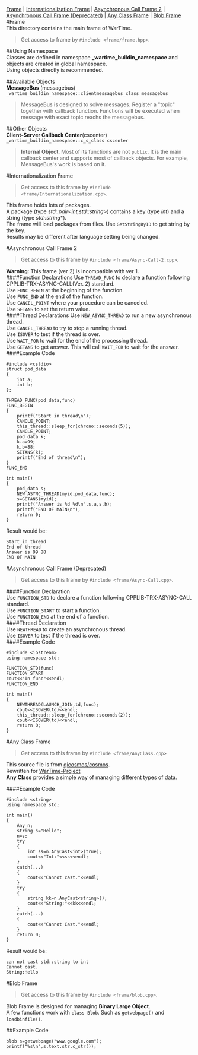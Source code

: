 [Frame](#frame) | [Internationalization Frame](#internationalization-frame) | [Asynchronous Call Frame 2](#asynchronous-call-frame-2) | [Asynchronous Call Frame (Deprecated)](#asynchronous-call-frame-(deprecated)) | [Any Class Frame](#any-class-frame) | [Blob Frame](#blob-frame)  
#Frame  
This directory contains the main frame of WarTime.  
>Get access to frame by `#include <frame/frame.hpp>`.  

##Using Namespace  
Classes are defined in namespace **_wartime_buildin_namespace** and objects are created in global namespace.  
Using objects directly is recommended.  

##Available Objects  
**MessageBus** (messagebus)  
`_wartime_buildin_namespace::clientmessagebus_class messagebus`  
>MessageBus is designed to solve messages. Register a "topic" together with callback function. 
Functions will be executed when message with exact topic reachs the messagebus.  

##Other Objects  
**Client-Server Callback Center**(cscenter)  
`_wartime_buildin_namespace::c_s_class cscenter`  
>**Internal Object**. Most of its functions are not `public`. 
It is the main callback center and supports most of callback objects. 
For example, MessageBus's work is based on it.  


#Internationalization Frame  
>Get access to this frame by `#include <frame/Internationalization.cpp>`.  

This frame holds lots of packages.  
A package (type *std::pair<int,std::string>*) contains a key (type *int*) and a string (type *std::string**).  
The frame will load packages from files. Use `GetStringByID` to get string by the key.  
Results may be different after language setting being changed.  

#Asynchronous Call Frame 2  
>Get access to this frame by `#include <frame/Async-Call-2.cpp>`.

**Warning**: This frame (ver 2) is incompatible with ver 1.  
####Function Declarations
Use `THREAD_FUNC` to declare a function following CPPLIB-TRX-ASYNC-CALL(Ver. 2) standard.  
Use `FUNC_BEGIN` at the beginning of the function.  
Use `FUNC_END` at the end of the function.  
Use `CANCEL_POINT` where your procedure can be canceled.  
Use `SETANS` to set the return value.  
####Thread Declarations
Use `NEW_ASYNC_THREAD` to run a new asynchronous thread.  
Use `CANCEL_THREAD` to try to stop a running thread.  
Use `ISOVER` to test if the thread is over.  
Use `WAIT_FOR` to wait for the end of the processing thread.  
Use `GETANS` to get answer. This will call `WAIT_FOR` to wait for the answer.  
####Example Code
```
#include <cstdio>
struct pod_data
{
	int a;
	int b;
};

THREAD_FUNC(pod_data,func)
FUNC_BEGIN
{
	printf("Start in thread\n");
	CANCLE_POINT;
	this_thread::sleep_for(chrono::seconds(5));
	CANCLE_POINT;
	pod_data k;
	k.a=99;
	k.b=88;
	SETANS(k);
	printf("End of thread\n");
}
FUNC_END

int main()
{
	pod_data s;
	NEW_ASYNC_THREAD(myid,pod_data,func);
	s=GETANS(myid);
	printf("Answer is %d %d\n",s.a,s.b);
	printf("END OF MAIN\n");
	return 0;
}
```
Result would be:
```
Start in thread
End of thread
Answer is 99 88
END OF MAIN
```

#Asynchronous Call Frame (Deprecated)
>Get access to this frame by `#include <frame/Async-Call.cpp>`.  

####Function Declaration  
Use `FUNCTION_STD` to declare a function following CPPLIB-TRX-ASYNC-CALL standard.  
Use `FUNCTION_START` to start a function.  
Use `FUNCTION_END` at the end of a function.  
####Thread Declaration  
Use `NEWTHREAD` to create an asynchronous thread.  
Use `ISOVER` to test if the thread is over.  
####Example Code  
```
#include <iostream>
using namespace std;

FUNCTION_STD(func)
FUNCTION_START
cout<<"In func"<<endl;
FUNCTION_END

int main()
{
    NEWTHREAD(LAUNCH_JOIN,td,func);
    cout<<ISOVER(td)<<endl;
    this_thread::sleep_for(chrono::seconds(2));
    cout<<ISOVER(td)<<endl;
    return 0;
}
```

#Any Class Frame  
>Get access to this frame by `#include <frame/AnyClass.cpp>`  

This source file is from [qicosmos/cosmos](https://github.com/qicosmos/cosmos/blob/master/Any.hpp "C++11 Example Codes").  
Rewritten for [WarTime-Project](https://github.com/Kiritow/WarTime-Project "WarTime-Project On GitHub Main Page")  
**Any Class** provides a simple way of managing different types of data.  

####Example Code  
```
#include <string>
using namespace std;

int main()
{
    Any n;
    string s="Hello";
    n=s;
    try
    {
        int ss=n.AnyCast<int>(true);
        cout<<"Int:"<<ss<<endl;
    }
    catch(...)
    {
        cout<<"Cannot cast."<<endl;
    }
    try
    {
        string kk=n.AnyCast<string>();
        cout<<"String:"<<kk<<endl;
    }
    catch(...)
    {
        cout<<"Cannot Cast."<<endl;
    }
    return 0;
}
```
Result would be:
```
can not cast std::string to int
Cannot cast.
String:Hello
```

#Blob Frame  
>Get access to this frame by `#include <frame/blob.cpp>`.  

Blob Frame is designed for managing **Binary Large Object**.  
A few functions work with `class Blob`. Such as `getwebpage()` and `loadbinfile()`.  

##Example Code  
```
blob s=getwebpage("www.google.com");
printf("%s\n",s.text.str.c_str());
```

